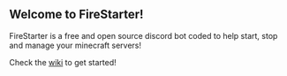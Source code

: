 ## Welcome to FireStarter!

FireStarter is a free and open source discord bot coded to help start, stop and manage your minecraft servers!

Check the [wiki](https://github.com/CherryYeti/FireStarter/wiki) to get started!